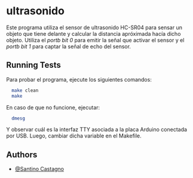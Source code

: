 
# ultrasonido

Este programa utiliza el sensor de ultrasonido HC-SR04 para sensar un objeto que tiene delante y calcular la distancia apróximada hacía dicho objeto. Utiliza el *portb bit 0* para emitir la señal que activar el sensor y el *portb bit 1* para captar la señal de echo del sensor.
## Running Tests

Para probar el programa, ejecute los siguientes comandos:

```bash
  make clean
  make
```

En caso de que no funcione, ejecutar:

```bash
  dmesg
```

Y observar cuál es la interfaz TTY asociada a la placa Arduino conectada por USB. Luego, cambiar dicha variable en el Makefile.
## Authors

- [@Santino Castagno](https://www.github.com/SantinoCastagno)

